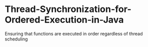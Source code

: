 # Thread-Synchronization-for-Ordered-Execution-in-Java
Ensuring that functions are executed in order regardless of thread scheduling
